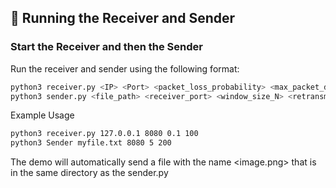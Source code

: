## 📡 Running the Receiver and Sender

### Start the Receiver and then the Sender
Run the receiver and sender using the following format:  

```sh
python3 receiver.py <IP> <Port> <packet_loss_probability> <max_packet_delay>
python3 sender.py <file_path> <receiver_port> <window_size_N> <retransmission_timeout>
```

Example Usage
```sh
python3 receiver.py 127.0.0.1 8080 0.1 100
python3 Sender myfile.txt 8080 5 200
```

The demo will automatically send a file with the name <image.png> that is in the same directory as the sender.py
